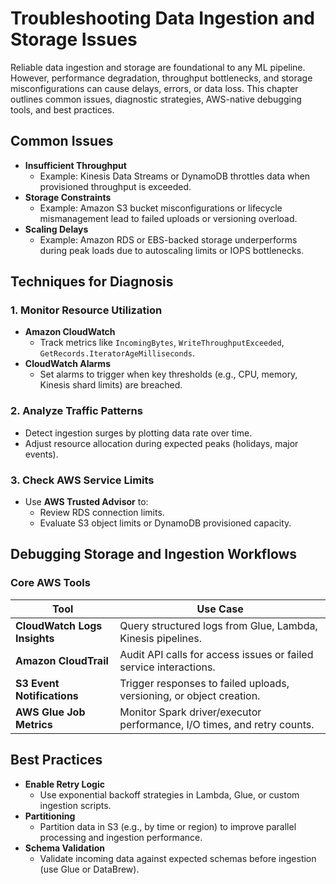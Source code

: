 # Troubleshooting Data Ingestion and Storage Issues

Reliable data ingestion and storage are foundational to any ML pipeline. However, performance degradation, throughput bottlenecks, and storage misconfigurations can cause delays, errors, or data loss. This chapter outlines common issues, diagnostic strategies, AWS-native debugging tools, and best practices.

## Common Issues

- **Insufficient Throughput**
  - Example: Kinesis Data Streams or DynamoDB throttles data when provisioned throughput is exceeded.
- **Storage Constraints**
  - Example: Amazon S3 bucket misconfigurations or lifecycle mismanagement lead to failed uploads or versioning overload.
- **Scaling Delays**
  - Example: Amazon RDS or EBS-backed storage underperforms during peak loads due to autoscaling limits or IOPS bottlenecks.

## Techniques for Diagnosis

### 1. **Monitor Resource Utilization**
- **Amazon CloudWatch**
  - Track metrics like `IncomingBytes`, `WriteThroughputExceeded`, `GetRecords.IteratorAgeMilliseconds`.
- **CloudWatch Alarms**
  - Set alarms to trigger when key thresholds (e.g., CPU, memory, Kinesis shard limits) are breached.

### 2. **Analyze Traffic Patterns**
- Detect ingestion surges by plotting data rate over time.
- Adjust resource allocation during expected peaks (holidays, major events).

### 3. **Check AWS Service Limits**
- Use **AWS Trusted Advisor** to:
  - Review RDS connection limits.
  - Evaluate S3 object limits or DynamoDB provisioned capacity.

## Debugging Storage and Ingestion Workflows

### Core AWS Tools

| Tool                      | Use Case                                                                 |
|---------------------------|--------------------------------------------------------------------------|
| **CloudWatch Logs Insights** | Query structured logs from Glue, Lambda, Kinesis pipelines.             |
| **Amazon CloudTrail**     | Audit API calls for access issues or failed service interactions.        |
| **S3 Event Notifications**| Trigger responses to failed uploads, versioning, or object creation.     |
| **AWS Glue Job Metrics**  | Monitor Spark driver/executor performance, I/O times, and retry counts.  |

## Best Practices

- **Enable Retry Logic**
  - Use exponential backoff strategies in Lambda, Glue, or custom ingestion scripts.
- **Partitioning**
  - Partition data in S3 (e.g., by time or region) to improve parallel processing and ingestion performance.
- **Schema Validation**
  - Validate incoming data against expected schemas before ingestion (use Glue or DataBrew).